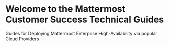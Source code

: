# Welcome to the Mattermost Customer Success Technical Guides

Guides for Deploying Mattermost Enterprise High-Availability via popular Cloud Providers
